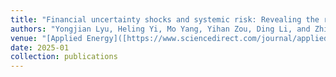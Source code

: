 ```yaml
---
title: "Financial uncertainty shocks and systemic risk: Revealing the risk spillover from the oil market to the stock market"
authors: "Yongjian Lyu, Heling Yi, Mo Yang, Yihan Zou, Ding Li, and Zhilong Qin"
venue: "[Applied Energy]([https://www.sciencedirect.com/journal/applied-energy](https://www.sciencedirect.com/science/article/pii/S0306261925000418))"
date: 2025-01
collection: publications
---
```

